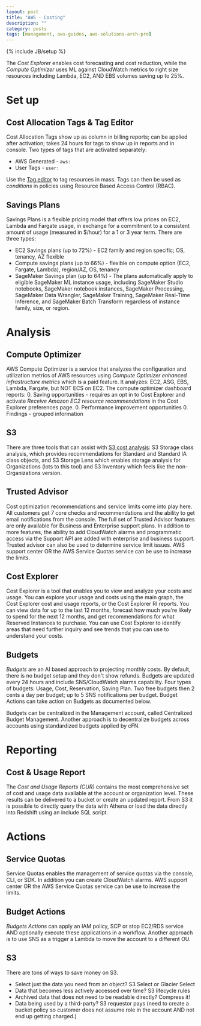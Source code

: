 ```yaml
---
layout: post
title: "AWS - Costing"
description: ""
category: posts
tags: [management, aws-guides, aws-solutions-arch-pro]
---
```

{% include JB/setup %}

The _Cost Explorer_ enables cost forecasting and cost reduction, while the _Compute Optimizer_ uses ML against CloudWatch metrics to right size resources including Lambda, EC2, AND EBS volumes saving up to 25%.

# Set up
## Cost Allocation Tags &amp; Tag Editor
Cost Allocation Tags show up as column in billing reports; can be applied after activation; takes 24 hours for tags to show up in reports and in console. Two types of tags that are activated separately:
- AWS Generated - `aws:` 
- User Tags - `user:`

 Use the [Tag editor](http://docs.aws.amazon.com/awsconsolehelpdocs/latest/gsg/tag-editor.html) to tag resources in mass. Tags can then be used as *conditions* in policies using Resource Based Access Control (RBAC).

## Savings Plans
Savings Plans is a flexible pricing model that offers low prices on EC2, Lambda and Fargate usage, in exchange for a commitment to a consistent amount of usage (measured in $/hour) for a 1 or 3 year term. There are three types:
- EC2 Savings plans (up to 72%) - EC2 family and region specific; OS, tenancy, AZ flexible
- Compute savings plans (up to 66%) - flexible on compute option (EC2, Fargate, Lambda), region/AZ, OS, tenancy
- SageMaker Savings plan (up to 64%) - The plans automatically apply to eligible SageMaker ML instance usage, including SageMaker Studio notebooks, SageMaker notebook instances, SageMaker Processing, SageMaker Data Wrangler, SageMaker Training, SageMaker Real-Time Inference, and SageMaker Batch Transform regardless of instance family, size, or region. 

# Analysis 
## Compute Optimizer
AWS Compute Optimizer is a service that analyzes the configuration and utilization metrics of AWS resources using _Compute Optimizer enhanced infrastructure metrics_ which is a paid feature. It analyzes: EC2, ASG, EBS, Lambda, Fargate, but NOT ECS on EC2. The compute optimizer dashboard reports:
0. Saving opportunities - requires an opt in to Cost Explorer and activate *Receive Amazon EC2 resource recommendations* in the Cost Explorer preferences page. 
0. Performance improvement opportunities
0. Findings - grouped information

## S3
There are three tools that can assist with [S3 cost analysis](/posts/aws-s3#analysis): S3 Storage class analysis, which provides recommendations for Standard and Standard IA class objects, and S3 Storage Lens which enables storage analysis for Organizations (lots to this tool) and S3 Inventory which feels like the non-Organizations version. 

## Trusted Advisor
Cost optimization recommendations and service limits come into play here. All customers get 7 core checks and recommendations and the ability to get email notifications from the console. The full set of Trusted Advisor features are only available for Business and Enterprise support plans. In addition to more features, the ability to add CloudWatch alarms and programmatic access via the Support API are added with enterprise and business support. Trusted advisor can also be used to determine service limit issues. AWS support center OR the AWS Service Quotas service can be use to increase the limits.

## Cost Explorer
Cost Explorer is a tool that enables you to view and analyze your costs and usage. You can explore your usage and costs using the main graph, the Cost Explorer cost and usage reports, or the Cost Explorer RI reports. You can view data for up to the last 12 months, forecast how much you're likely to spend for the next 12 months, and get recommendations for what Reserved Instances to purchase. You can use Cost Explorer to identify areas that need further inquiry and see trends that you can use to understand your costs. 

## Budgets 
_Budgets_ are an AI based approach to projecting monthly costs. By default, there is no budget setup and they don't show refunds. Budgets are updated every 24 hours and include SNS/CloudWatch alarms capability. Four types of budgets: Usage, Cost, Reservation, Saving Plan. Two free budgets then 2 cents a day per budget; up to 5 SNS notifications per budget. Budget Actions can take action on Budgets as documented below.

Budgets can be centralized in the Management account, called Centralized Budget Management. Another approach is to decentralize budgets across accounts using standardized budgets applied by cFN.

# Reporting 
## Cost & Usage Report
The _Cost and Usage Reports (CUR)_ contains the most comprehensive set of cost and usage data available at the account or organization level. These results can be delivered to a bucket or create an updated report. From S3 it is possible to directly query the data with Athena or load the data directly into Redshift using an include SQL script. 

# Actions
## Service Quotas
Service Quotas enables the management of service quotas via the console, CLI, or SDK. In addition you can create CloudWatch alarms. AWS support center OR the AWS Service Quotas service can be use to increase the limits.

## Budget Actions
_Budgets Actions_ can apply an IAM policy, SCP or stop EC2/RDS service AND optionally execute these applications in a workflow. Another approach is to use SNS as a trigger a Lambda to move the account to a different OU. 

## S3
There are tons of ways to save money on S3. 
- Select just the data you need from an object? S3 Select or Glacier Select
- Data that becomes less actively accessed over time? S3 lifecycle rules
- Archived data that does not need to be readable directly? Compress it!
- Data being used by a third-party? S3 requestor pays (need to create a bucket policy so customer does not assume role in the account AND not end up getting charged.)





